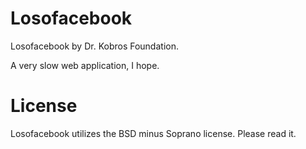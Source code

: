 Losofacebook
=============

Losofacebook by Dr. Kobros Foundation.

A very slow web application, I hope.

License
========

Losofacebook utilizes the BSD minus Soprano license. Please read it.
